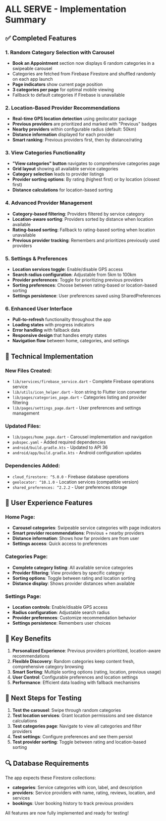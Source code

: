 # ALL SERVE - Implementation Summary

## ✅ **Completed Features**

### 1. **Random Category Selection with Carousel**
- **Book an Appointment** section now displays 6 random categories in a swipeable carousel
- Categories are fetched from Firebase Firestore and shuffled randomly on each app launch
- **Page indicators** show current page position
- **3 categories per page** for optimal mobile viewing
- Fallback to default categories if Firebase is unavailable

### 2. **Location-Based Provider Recommendations**
- **Real-time GPS location detection** using geolocator package
- **Previous providers** are prioritized and marked with "Previous" badges
- **Nearby providers** within configurable radius (default: 50km)
- **Distance information** displayed for each provider
- **Smart ranking**: Previous providers first, then by distance/rating

### 3. **View Categories Functionality**
- **"View categories" button** navigates to comprehensive categories page
- **Grid layout** showing all available service categories
- **Category selection** leads to provider listings
- **Provider sorting options**: By rating (highest first) or by location (closest first)
- **Distance calculations** for location-based sorting

### 4. **Advanced Provider Management**
- **Category-based filtering**: Providers filtered by service category
- **Location-aware sorting**: Providers sorted by distance when location available
- **Rating-based sorting**: Fallback to rating-based sorting when location unavailable
- **Previous provider tracking**: Remembers and prioritizes previously used providers

### 5. **Settings & Preferences**
- **Location services toggle**: Enable/disable GPS access
- **Search radius configuration**: Adjustable from 5km to 100km
- **Provider preferences**: Toggle for prioritizing previous providers
- **Sorting preferences**: Choose between rating-based or location-based sorting
- **Settings persistence**: User preferences saved using SharedPreferences

### 6. **Enhanced User Interface**
- **Pull-to-refresh** functionality throughout the app
- **Loading states** with progress indicators
- **Error handling** with fallback data
- **Responsive design** that handles empty states
- **Navigation flow** between home, categories, and settings

## 🔧 **Technical Implementation**

### **New Files Created:**
- `lib/services/firebase_service.dart` - Complete Firebase operations service
- `lib/utils/icon_helper.dart` - Icon string to Flutter icon converter
- `lib/pages/categories_page.dart` - Categories listing and provider filtering
- `lib/pages/settings_page.dart` - User preferences and settings management

### **Updated Files:**
- `lib/pages/home_page.dart` - Carousel implementation and navigation
- `pubspec.yaml` - Added required dependencies
- `android/build.gradle.kts` - Updated to API 36
- `android/app/build.gradle.kts` - Android configuration updates

### **Dependencies Added:**
- `cloud_firestore: ^5.0.0` - Firebase database operations
- `geolocator: ^10.1.0` - Location services (compatible version)
- `shared_preferences: ^2.2.2` - User preferences storage

## 📱 **User Experience Features**

### **Home Page:**
- **Carousel categories**: Swipeable service categories with page indicators
- **Smart provider recommendations**: Previous + nearby providers
- **Distance information**: Shows how far providers are from user
- **Settings access**: Quick access to preferences

### **Categories Page:**
- **Complete category listing**: All available service categories
- **Provider filtering**: View providers by specific category
- **Sorting options**: Toggle between rating and location sorting
- **Distance display**: Shows provider distances when available

### **Settings Page:**
- **Location controls**: Enable/disable GPS access
- **Radius configuration**: Adjustable search radius
- **Provider preferences**: Customize recommendation behavior
- **Settings persistence**: Remembers user choices

## 🎯 **Key Benefits**

1. **Personalized Experience**: Previous providers prioritized, location-aware recommendations
2. **Flexible Discovery**: Random categories keep content fresh, comprehensive category browsing
3. **Smart Sorting**: Multiple sorting options (rating, location, previous usage)
4. **User Control**: Configurable preferences and location settings
5. **Performance**: Efficient data loading with fallback mechanisms

## 🚀 **Next Steps for Testing**

1. **Test the carousel**: Swipe through random categories
2. **Test location services**: Grant location permissions and see distance calculations
3. **Test categories page**: Navigate to view all categories and filter providers
4. **Test settings**: Configure preferences and see them persist
5. **Test provider sorting**: Toggle between rating and location-based sorting

## 🔍 **Database Requirements**

The app expects these Firestore collections:
- **categories**: Service categories with icon, label, and description
- **providers**: Service providers with name, rating, reviews, location, and services
- **bookings**: User booking history to track previous providers

All features are now fully implemented and ready for testing!

